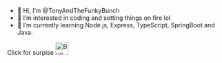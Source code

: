 - 👋 Hi, I’m @TonyAndTheFunkyBunch
- 👀 I’m interested in coding and setting things on fire lol
- 🌱 I’m currently learning Node.js, Express, TypeScript, SpringBoot and Java.

Click for surpise <img src="https://camo.githubusercontent.com/3ba8042b343d12b84b85d2e6563376af4150f9cd09e72428349c1656083c8b5a/68747470733a2f2f63646e2e6275796d6561636f666665652e636f6d2f627574746f6e732f64656661756c742d6f72616e67652e706e67" alt="Buy Me A Coffee" height="30" data-canonical-src="https://cdn.buymeacoffee.com/buttons/default-orange.png" style="max-width: 100%;">

<!---
TonyAndTheFunkyBunch/TonyAndTheFunkyBunch is a ✨ special ✨ repository because its `README.md` (this file) appears on your GitHub profile.
You can click the Preview link to take a look at your changes.
--->
